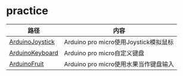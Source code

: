 # practice

|路径|内容|
|--|--|
|[ArduinoJoystick](ArduinoJoystick)|Arduino pro micro使用Joystick模拟鼠标|
|[ArduinoKeyboard](ArduinoKeyboard)|Arduino pro micro自定义键盘|
|[ArduinoFruit](ArduinoFruit)|Arduino pro micro使用水果当作键盘输入|
